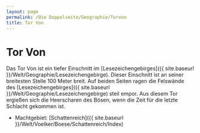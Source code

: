 ```yaml
---
layout: page
permalink: /Die Doppelseite/Geographie/Torvon
title: Tor Von
---
```


# Tor Von

Das Tor Von ist ein tiefer Einschnitt im [Lesezeichengebirges]({{ site.baseurl }}/Welt/Geographie/Lesezeichengebirge). Dieser Einschnitt ist an seiner breitesten Stelle 100 Meter breit. Auf beiden Seiten ragen die Felswände des [Lesezeichengebirges]({{ site.baseurl }}/Welt/Geographie/Lesezeichengebirge) steil empor. Aus diesem Tor ergießen sich die Heerscharen des Bösen, wenn die Zeit für die letzte Schlacht gekommen ist.

- Machtgebiet: [Schattenreich]({{ site.baseurl }}/Welt/Voelker/Boese/Schattenreich/Index)

